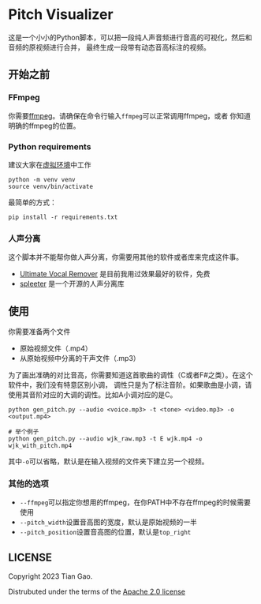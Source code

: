 # Pitch Visualizer

这是一个小小的Python脚本，可以把一段纯人声音频进行音高的可视化，然后和音频的原视频进行合并，
最终生成一段带有动态音高标注的视频。

## 开始之前

### FFmpeg

你需要[ffmpeg](https://ffmpeg.org/)。请确保在命令行输入`ffmpeg`可以正常调用ffmpeg，或者
你知道明确的ffmpeg的位置。

### Python requirements

建议大家在[虚拟环境](https://docs.python.org/zh-cn/3/library/venv.html)中工作

```
python -m venv venv
source venv/bin/activate
```

最简单的方式：

```
pip install -r requirements.txt
```

### 人声分离

这个脚本并不能帮你做人声分离，你需要用其他的软件或者库来完成这件事。

* [Ultimate Vocal Remover](https://ultimatevocalremover.com/) 是目前我用过效果最好的软件，免费
* [spleeter](https://github.com/deezer/spleeter) 是一个开源的人声分离库

## 使用

你需要准备两个文件

* 原始视频文件（.mp4）
* 从原始视频中分离的干声文件（.mp3）

为了画出准确的对比音高，你需要知道这首歌曲的调性（C或者F#之类）。在这个软件中，我们没有特意区别小调，
调性只是为了标注音阶。如果歌曲是小调，请使用其音阶对应的大调的调性。比如A小调对应的是C。

```
python gen_pitch.py --audio <voice.mp3> -t <tone> <video.mp3> -o <output.mp4>

# 举个例子
python gen_pitch.py --audio wjk_raw.mp3 -t E wjk.mp4 -o wjk_with_pitch.mp4
```

其中`-o`可以省略，默认是在输入视频的文件夹下建立另一个视频。

### 其他的选项

* `--ffmpeg`可以指定你想用的ffmpeg，在你PATH中不存在ffmpeg的时候需要使用
* `--pitch_width`设置音高图的宽度，默认是原始视频的一半
* `--pitch_position`设置音高图的位置，默认是`top_right`

## LICENSE

Copyright 2023 Tian Gao.

Distrubuted under the terms of the [Apache 2.0 license](https://github.com/gaogaotiantian/pitch-visualizer/blob/master/LICENSE)
